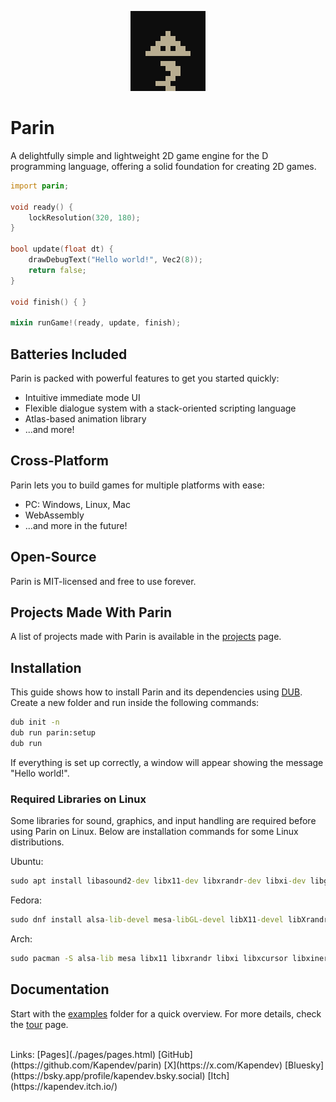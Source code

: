 <p align="center">
    <a href="./pages/pages.html">
        <img src="./assets/parin_x20.png" alt="Parin Sprite" width="120" height="128">
    </a>
</p>

# Parin

A delightfully simple and lightweight 2D game engine for the D programming language,
offering a solid foundation for creating 2D games.

```d
import parin;

void ready() {
    lockResolution(320, 180);
}

bool update(float dt) {
    drawDebugText("Hello world!", Vec2(8));
    return false;
}

void finish() { }

mixin runGame!(ready, update, finish);
```

## Batteries Included

Parin is packed with powerful features to get you started quickly:

* Intuitive immediate mode UI
* Flexible dialogue system with a stack-oriented scripting language
* Atlas-based animation library
* ...and more!

## Cross-Platform

Parin lets you to build games for multiple platforms with ease:

* PC: Windows, Linux, Mac
* WebAssembly
* ...and more in the future!

## Open-Source

Parin is MIT-licensed and free to use forever.

## Projects Made With Parin

A list of projects made with Parin is available in the [projects](./pages/projects.html) page.

## Installation

This guide shows how to install Parin and its dependencies using [DUB](https://dub.pm/).
Create a new folder and run inside the following commands:

```cmd
dub init -n
dub run parin:setup
dub run
```

If everything is set up correctly, a window will appear showing the message "Hello world!".

### Required Libraries on Linux

Some libraries for sound, graphics, and input handling are required before using Parin on Linux. Below are installation commands for some Linux distributions.

Ubuntu:

```cmd
sudo apt install libasound2-dev libx11-dev libxrandr-dev libxi-dev libgl1-mesa-dev libglu1-mesa-dev libxcursor-dev libxinerama-dev libwayland-dev libxkbcommon-dev
```

Fedora:

```cmd
sudo dnf install alsa-lib-devel mesa-libGL-devel libX11-devel libXrandr-devel libXi-devel libXcursor-devel libXinerama-devel libatomic
```

Arch:

```cmd
sudo pacman -S alsa-lib mesa libx11 libxrandr libxi libxcursor libxinerama
```

## Documentation

Start with the [examples](https://github.com/Kapendev/parin/tree/main/examples) folder for a quick overview.
For more details, check the [tour](./pages/tour.html) page.

<br>
Links:
[Pages](./pages/pages.html)
[GitHub](https://github.com/Kapendev/parin)
[X](https://x.com/Kapendev)
[Bluesky](https://bsky.app/profile/kapendev.bsky.social)
[Itch](https://kapendev.itch.io/)
